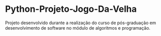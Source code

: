 # Python-Projeto-Jogo-Da-Velha
Projeto desenvolvido durante a realização do curso de pós-graduação em desenvolvimento de software no módulo de algoritmos e programação.
